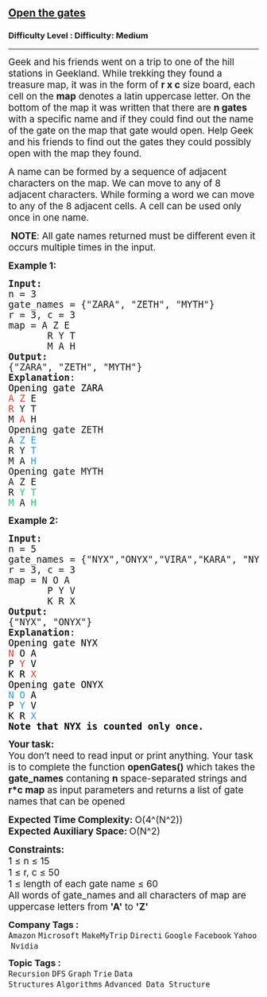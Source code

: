 <h2><a href="https://www.geeksforgeeks.org/problems/word-boggle-ii--141631/1?page=1&category=Graph&company=Amazon,Google&status=unsolved&sortBy=submissions">Open the gates</a></h2><h3>Difficulty Level : Difficulty: Medium</h3><hr><div class="problems_problem_content__Xm_eO"><p><span style="font-size: 14pt;">Geek and his friends went on a trip to one of the hill stations in Geekland. While trekking they found a treasure map, it was in the form of <strong>r x c</strong> size board, each cell on the <strong>map</strong> denotes a latin uppercase letter. On the bottom of the map it was written that there are <strong>n gates</strong> with a specific name and if they could find out the name of the gate on the map that gate would open. Help Geek and his friends to find out the gates they could possibly open with the map they found.&nbsp;</span></p>
<p><span style="font-size: 14pt;">A name can be formed by a sequence of adjacent characters on the map. We can move to any of 8 adjacent characters. While forming a word we can move to any of the 8 adjacent cells. A cell can be used only once in one name.</span></p>
<p><span style="font-size: 14pt;">&nbsp;<strong>NOTE</strong>: All gate names returned must be different even it occurs multiple times in the input.</span></p>
<p><span style="font-size: 14pt;"><strong>Example 1:</strong></span></p>
<pre><span style="font-size: 14pt;"><strong>Input: 
</strong>n = 3
gate_names = {"ZARA", "ZETH", "MYTH"}
r = 3, c = 3
map = A Z E<br>       R Y T<br>       M A H
<strong>Output:</strong>
{"ZARA", "ZETH", "MYTH"}
<strong>Explanation</strong>: <br><span style="color: #e03e2d;"><span style="color: #000000;">Opening gate ZARA</span><br>A</span> <span style="color: #e03e2d;">Z</span> E<br><span style="color: #e03e2d;">R</span> Y T<br>M <span style="color: #e03e2d;">A</span> H<br>Opening gate ZETH<br>A <span style="color: #3598db;">Z</span> <span style="color: #3598db;">E</span><br>R Y <span style="color: #3598db;">T</span><br>M A <span style="color: #3598db;">H</span><br>Opening gate MYTH<br>A Z E<br>R <span style="color: #2dc26b;">Y</span> <span style="color: #2dc26b;">T</span><br><span style="color: #2dc26b;">M</span> A <span style="color: #2dc26b;">H</span>
</span></pre>
<p><span style="font-size: 14pt;"><strong>Example 2:</strong></span></p>
<pre><span style="font-size: 14pt;"><strong>Input:</strong>
n = 5
gate_names = {"NYX","ONYX","VIRA","KARA", "NYX"}
r = 3, c = 3 
map = N O A<br>       P Y V<br>       K R X
<strong>Output:</strong>
{"NYX", "ONYX"}
<strong>Explanation</strong>: <br><span style="color: #000000;">Opening gate NYX<br><span style="color: #e03e2d;">N</span> O A<br>P <span style="color: #e03e2d;">Y</span> V<br>K R <span style="color: #e03e2d;">X</span><br>Opening gate ONYX<br><span style="color: #3598db;">N</span> <span style="color: #3598db;">O</span> A<br>P <span style="color: #3598db;">Y</span> V<br>K R <span style="color: #3598db;">X<br><strong><span style="color: #000000;">Note that NYX is counted only once.</span></strong></span></span></span></pre>
<p><span style="font-size: 14pt;"><strong>Your task:</strong><br>You don’t need to read input or print anything. Your task is to complete the function&nbsp;<strong>openGates()</strong> which takes the <strong>gate_names</strong> contaning <strong>n</strong> space-separated strings and <strong>r*c map</strong> as input parameters and returns a list of gate names that can be opened</span></p>
<p><span style="font-size: 14pt;"><strong>Expected Time Complexity: </strong>O(4^(N^2))<br><strong>Expected Auxiliary Space:&nbsp;</strong>O(N^2)</span></p>
<div><span style="font-size: 14pt;"><strong>Constraints:</strong><br>1 ≤ n ≤ 15<br>1 ≤ r, c ≤ 50<br>1 ≤ length of each gate name ≤ 60</span></div>
<div><span style="font-size: 14pt;">All words of gate_names and all characters of map are uppercase letters from <strong>'A'</strong> to <strong>'Z'</strong></span></div></div><p><span style=font-size:18px><strong>Company Tags : </strong><br><code>Amazon</code>&nbsp;<code>Microsoft</code>&nbsp;<code>MakeMyTrip</code>&nbsp;<code>Directi</code>&nbsp;<code>Google</code>&nbsp;<code>Facebook</code>&nbsp;<code>Yahoo</code>&nbsp;<code>Nvidia</code>&nbsp;<br><p><span style=font-size:18px><strong>Topic Tags : </strong><br><code>Recursion</code>&nbsp;<code>DFS</code>&nbsp;<code>Graph</code>&nbsp;<code>Trie</code>&nbsp;<code>Data Structures</code>&nbsp;<code>Algorithms</code>&nbsp;<code>Advanced Data Structure</code>&nbsp;